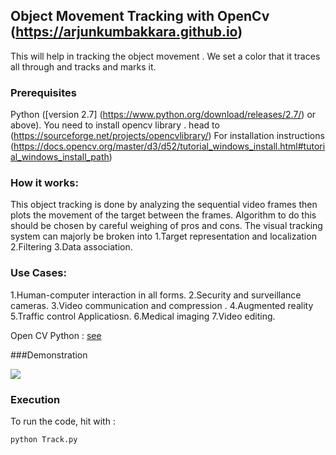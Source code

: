## Object Movement Tracking with OpenCv (https://arjunkumbakkara.github.io)
This will help in tracking the object movement . We set a color that it traces all through and tracks and marks it.

### Prerequisites
Python ([version 2.7] (https://www.python.org/download/releases/2.7/) or above). 
You need to install opencv library . head to (https://sourceforge.net/projects/opencvlibrary/)
For installation instructions (https://docs.opencv.org/master/d3/d52/tutorial_windows_install.html#tutorial_windows_install_path)

### How it works:
This object tracking is done by analyzing the sequential video frames then plots the movement of the target between the frames. Algorithm to do this should be chosen by careful weighing of pros and cons.
The visual tracking system can majorly be broken into 
1.Target representation and localization 
2.Filtering 
3.Data association.

### Use Cases:
1.Human-computer interaction in all forms.
2.Security and surveillance cameras.
3.Video communication and compression .
4.Augmented reality
5.Traffic control Applicatiosn.
6.Medical imaging 
7.Video editing.


Open CV Python :  [see](http://opencv-python-tutroals.readthedocs.io/en/latest/)

###Demonstration

<img src="https://github.com/arjunKumbakkara/ObjectTrackingOpenCV/blob/main/objectTrack.gif">



### Execution
To run the code, hit with  : 
```
python Track.py
```

